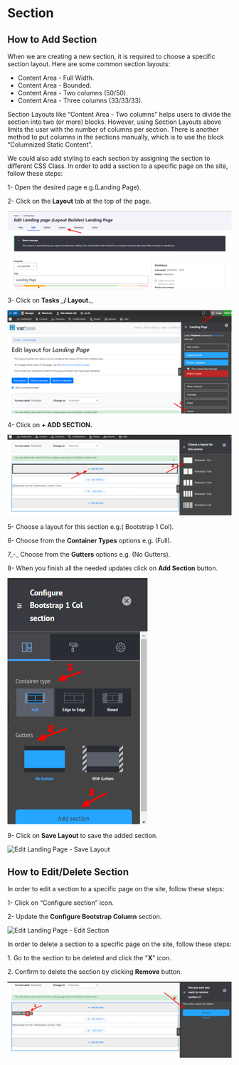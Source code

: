 # Section

## How to Add Section

When we are creating a new section, it is required to choose a specific section layout. Here are some common section layouts:&#x20;

* Content Area - Full Width.
* Content Area - Bounded.&#x20;
* Content Area - Two columns (50/50).
* Content Area - Three columns (33/33/33).

Section Layouts like “Content Area - Two columns” helps users to divide the section into two (or more) blocks. However, using Section Layouts above limits the user with the number of columns per section. There is another method to put columns in the sections manually, which is to use the block “Columnized Static Content”.

We could also add styling to each section by assigning the section to different CSS Class. In order to add a section to a specific page on the site, follow these steps:

1- Open the desired page e.g.(Landing Page).

2- Click on the **Layout** tab at the top of the page.

![Edit Landing Page - Layout Builder](<../../.gitbook/assets/Edit Landing page - Layout Builder.png>)

3- Click on **Tasks **_**/ Layout.**_

![Edit Landing Page - Tasks - Layout](<../../.gitbook/assets/Edit layout for Landing Page - Tasks - Layout.png>)

4- Click on **+ ADD SECTION.**

![Edit Landing Page - Add Section ](<../../.gitbook/assets/Edit layout for Landing Page - Add Section.png>)

5- Choose a layout for this section e.g.( Bootstrap 1 Col).

6- Choose from the **Container Types** options e.g. (Full).

7_-_ Choose from the **Gutters** options e.g. (No Gutters).

8- When you finish all the needed updates click on **Add Section** button.

![Edit Landing Page - Configure Bootstrap 1 Col section ](<../../.gitbook/assets/Edit layout for Landing Page - Configure Bootstrap 1 Col section.png>)

9- Click on **Save Layout** to save the added section.

![Edit Landing Page - Save Layout](<../../.gitbook/assets/Edit layout for Landing Page \_ Save Layout .png>)

## How to Edit/Delete Section

In order to edit a section to a specific page on the site, follow these steps:

1- Click on “Configure section” icon.

2- Update the **Configure Bootstrap Column** section.

![Edit Landing Page - Edit Section ](<../../.gitbook/assets/Edit layout for Landing Page \_ Edit Section.png>)

In order to delete a section to a specific page on the site, follow these steps:&#x20;

1\. Go to the section to be deleted and click the "**X**" icon.&#x20;

2\. Confirm to delete the section by clicking **Remove** button.

![Edit Landing Page - Remove Section ](<../../.gitbook/assets/image (47).png>)
